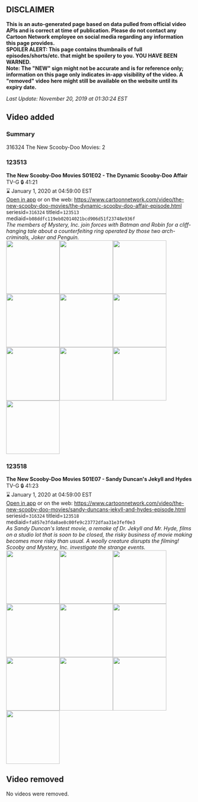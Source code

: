 ## DISCLAIMER
**This is an auto-generated page based on data pulled from official video APIs and is correct at time of publication. Please do not contact any Cartoon Network employee on social media regarding any information this page provides.**  
**SPOILER ALERT: This page contains thumbnails of full episodes/shorts/etc. that might be spoilery to you. YOU HAVE BEEN WARNED.**  
**Note: The "NEW" sign might not be accurate and is for reference only; information on this page only indicates in-app visibility of the video. A "removed" video here might still be available on the website until its expiry date.**  

_Last Update: November 20, 2019 at 01:30:24 EST_
## Video added
### Summary
316324 The New Scooby-Doo Movies: 2  
### 123513
**The New Scooby-Doo Movies S01E02 - The Dynamic Scooby-Doo Affair**  
TV-G 🔒 41:21  
⌛ January 1, 2020 at 04:59:00 EST  
[Open in app](https://tinyurl.com/u3t9elc) or on the web: https://www.cartoonnetwork.com/video/the-new-scooby-doo-movies/the-dynamic-scooby-doo-affair-episode.html  
seriesid=`316324` titleid=`123513` mediaid=`b08ddfc119eb02014021bcd906d51f23748e936f`  
_The members of Mystery, Inc. join forces with Batman and Robin for a cliff-hanging tale about a counterfeiting ring operated by those two arch-criminals, Joker and Penguin._  
<a href="https://s3.amazonaws.com/cartoonorchestrator/123513_001_1280x720.jpg"><img src="https://s3.amazonaws.com/cartoonorchestrator/123513_001_640x360.jpg" height="144px" /></a><a href="https://s3.amazonaws.com/cartoonorchestrator/123513_002_1280x720.jpg"><img src="https://s3.amazonaws.com/cartoonorchestrator/123513_002_640x360.jpg" height="144px" /></a><a href="https://s3.amazonaws.com/cartoonorchestrator/123513_003_1280x720.jpg"><img src="https://s3.amazonaws.com/cartoonorchestrator/123513_003_640x360.jpg" height="144px" /></a><a href="https://s3.amazonaws.com/cartoonorchestrator/123513_004_1280x720.jpg"><img src="https://s3.amazonaws.com/cartoonorchestrator/123513_004_640x360.jpg" height="144px" /></a><a href="https://s3.amazonaws.com/cartoonorchestrator/123513_005_1280x720.jpg"><img src="https://s3.amazonaws.com/cartoonorchestrator/123513_005_640x360.jpg" height="144px" /></a><a href="https://s3.amazonaws.com/cartoonorchestrator/123513_006_1280x720.jpg"><img src="https://s3.amazonaws.com/cartoonorchestrator/123513_006_640x360.jpg" height="144px" /></a><a href="https://s3.amazonaws.com/cartoonorchestrator/123513_007_1280x720.jpg"><img src="https://s3.amazonaws.com/cartoonorchestrator/123513_007_640x360.jpg" height="144px" /></a><a href="https://s3.amazonaws.com/cartoonorchestrator/123513_008_1280x720.jpg"><img src="https://s3.amazonaws.com/cartoonorchestrator/123513_008_640x360.jpg" height="144px" /></a><a href="https://s3.amazonaws.com/cartoonorchestrator/123513_009_1280x720.jpg"><img src="https://s3.amazonaws.com/cartoonorchestrator/123513_009_640x360.jpg" height="144px" /></a><a href="https://s3.amazonaws.com/cartoonorchestrator/123513_010_1280x720.jpg"><img src="https://s3.amazonaws.com/cartoonorchestrator/123513_010_640x360.jpg" height="144px" /></a>
### 123518
**The New Scooby-Doo Movies S01E07 - Sandy Duncan's Jekyll and Hydes**  
TV-G 🔒 41:23  
⌛ January 1, 2020 at 04:59:00 EST  
[Open in app](https://tinyurl.com/u7ok3ao) or on the web: https://www.cartoonnetwork.com/video/the-new-scooby-doo-movies/sandy-duncans-jekyll-and-hydes-episode.html  
seriesid=`316324` titleid=`123518` mediaid=`fa857e3fda8ae8c00fe9c23772dfaa31e3fef0e3`  
_As Sandy Duncan's latest movie, a remake of Dr. Jekyll and Mr. Hyde, films on a studio lot that is soon to be closed, the risky business of movie making becomes more risky than usual. A woolly creature disrupts the filming! Scooby and Mystery, Inc. investigate the strange events._  
<a href="https://s3.amazonaws.com/cartoonorchestrator/123518_001_1280x720.jpg"><img src="https://s3.amazonaws.com/cartoonorchestrator/123518_001_640x360.jpg" height="144px" /></a><a href="https://s3.amazonaws.com/cartoonorchestrator/123518_002_1280x720.jpg"><img src="https://s3.amazonaws.com/cartoonorchestrator/123518_002_640x360.jpg" height="144px" /></a><a href="https://s3.amazonaws.com/cartoonorchestrator/123518_003_1280x720.jpg"><img src="https://s3.amazonaws.com/cartoonorchestrator/123518_003_640x360.jpg" height="144px" /></a><a href="https://s3.amazonaws.com/cartoonorchestrator/123518_004_1280x720.jpg"><img src="https://s3.amazonaws.com/cartoonorchestrator/123518_004_640x360.jpg" height="144px" /></a><a href="https://s3.amazonaws.com/cartoonorchestrator/123518_005_1280x720.jpg"><img src="https://s3.amazonaws.com/cartoonorchestrator/123518_005_640x360.jpg" height="144px" /></a><a href="https://s3.amazonaws.com/cartoonorchestrator/123518_006_1280x720.jpg"><img src="https://s3.amazonaws.com/cartoonorchestrator/123518_006_640x360.jpg" height="144px" /></a><a href="https://s3.amazonaws.com/cartoonorchestrator/123518_007_1280x720.jpg"><img src="https://s3.amazonaws.com/cartoonorchestrator/123518_007_640x360.jpg" height="144px" /></a><a href="https://s3.amazonaws.com/cartoonorchestrator/123518_008_1280x720.jpg"><img src="https://s3.amazonaws.com/cartoonorchestrator/123518_008_640x360.jpg" height="144px" /></a><a href="https://s3.amazonaws.com/cartoonorchestrator/123518_009_1280x720.jpg"><img src="https://s3.amazonaws.com/cartoonorchestrator/123518_009_640x360.jpg" height="144px" /></a><a href="https://s3.amazonaws.com/cartoonorchestrator/123518_010_1280x720.jpg"><img src="https://s3.amazonaws.com/cartoonorchestrator/123518_010_640x360.jpg" height="144px" /></a>
## Video removed
No videos were removed.  
